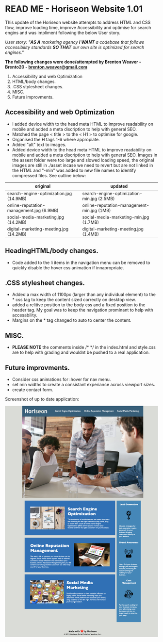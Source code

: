 # READ ME - Horiseon Website 1.01



This update of the Horiseon website attempts to address HTML and CSS flow, improve loading time, improve Accessibility and optimise for search engins and was impliment following the below User story.

*User story: "**AS A** marketing agency **I WANT** a codebase that follows accessibility standards **SO THAT** our own site is optimized for search engines."*

**The following changes were done/attempted by Brenton Weaver - Brento20 - brenton.weaver@gmail.com**

 1. Accessibility and web Optimization
 2. HTML/body changes.
 3. .CSS stylesheet changes.
 4. MISC.
 5. Future improvments.

## Accessibility and web Optimization 

 - I added device width to the head meta HTML to improve readability on mobile and added a meta discription to help with general SEO. 
 - Matched the page < title > to the < H1 > to optimise for google.
 - Organised the H tags 1-6 where appropiate.
 - Added "alt" text to images.
- Added device width to the head meta HTML to improve readability on mobile and added a meta discription to help with general SEO. Images in the assest folder were too large and slowed loading speed, the original images are still in ./asset incase we need to revert but are not linked in the HTML and "-min" was added to new file names to identify compressed files.
See outline below:


|original| updated |
|--|--|
|search-engine-optimization.jpg (14.9MB) | search-engine-optimization-min.jpg (2.5MB)|
|online-reputation-management.jpg (6.9MB) | online-reputation-management-min.jpg (1MB) |
|social-media-marketing.jpg (14.2MB)| social-media-marketing-min.jpg (1.7MB)|
| digital-marketing-meeting.jpg (14.2MB) | digital-marketing-meeting.jpg (1.4MB)|

## HeadingHTML/body changes.

- Code added to the li items in the navigation menu can be removed to quickly disable the hover css animation if innapropriate.


## .CSS stylesheet changes.

- Added a max width of 1100px (larger than any individual element) to the * css tag to keep the content sized correctly on desktop view.
- added a relitive position to the body css and a fixed position to the header tag. My goal was to keep the navigation prominant to help with accesability.
- Margins on the * tag changed to auto to center the content.


## MISC.
- <strong>PLEASE NOTE</strong>  the comments inside /* */ in the index.html and style.css are to help with grading and wouldnt be pushed to a real application.

## Future improvments.

- Consider css animations for :hover for nav menu.
- set min widths to create a consistant experiance across viewport sizes.
- create contact form.

Screenshot of up to date application:
<br>

![screenshot1](/readme-screenshots/fullpage.png "Live as of 28/11/2021")